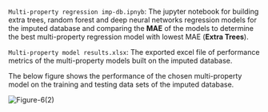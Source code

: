 ``Multi-property regression imp-db.ipnyb``: The jupyter notebook for building extra trees, random forest and deep neural networks regression models for the imputed database and comparing the **MAE** of the models to determine the best multi-property regression model with lowest MAE (**Extra Trees**).

``Multi-property model results.xlsx``: The exported excel file of performance metrics of the multi-property models built on the imputed database.

The below figure shows the performance of the chosen multi-property model on the training and testing data sets of the imputed database.

![Figure-6(2)](https://user-images.githubusercontent.com/12556692/211751025-520121a5-adf2-4419-8d85-8ba3be652efb.jpg)
